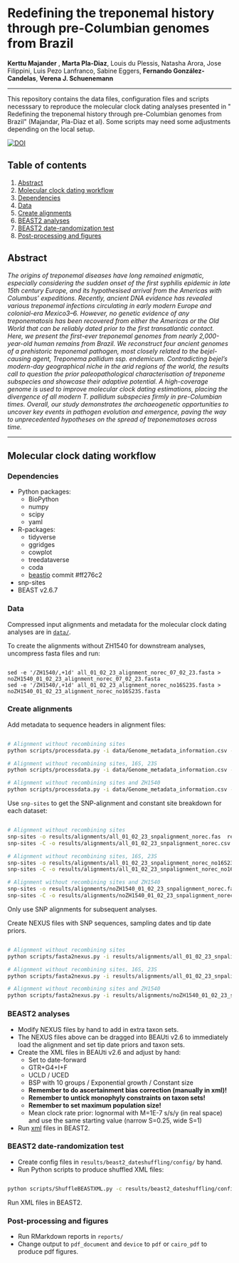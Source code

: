 #  Redefining the treponemal history through pre-Columbian genomes from Brazil

**Kerttu Majander** , **Marta Pla-Diaz**, Louis du Plessis, Natasha Arora, Jose Filippini, Luis Pezo Lanfranco, Sabine Eggers, **Fernando González-Candelas**, **Verena J. Schuenemann**

---

This repository contains the data files, configuration files and scripts necesssary to reproduce the molecular clock dating analyses presented in " Redefining the treponemal history through pre-Columbian genomes from Brazil" (Majandar, Pla-Diaz et al). Some scripts may need some adjustments depending on the local setup. 

[![DOI](https://zenodo.org/badge/694680319.svg)](https://zenodo.org/doi/10.5281/zenodo.10063175)

## Table of contents

1. [Abstract](#Abstract)
2. [Molecular clock dating workflow](#Molecular-clock-dating-workflow)
  1. [Dependencies](#Dependencies)
  2. [Data](#Data)
  3. [Create alignments](#Create-alignments)
  4. [BEAST2 analyses](#BEAST2-analyses)
  5. [BEAST2 date-randomization test](#BEAST2-date-randomization-test)
  6. [Post-processing and figures](#Post-processing-and-figures)



## Abstract
_The origins of treponemal diseases have long remained enigmatic, especially considering the sudden onset of the first syphilis epidemic in late 15th century Europe, and its hypothesised arrival from the Americas with Columbus’ expeditions. Recently, ancient DNA evidence has revealed various treponemal infections circulating in early modern Europe and colonial-era Mexico3–6. However, no genetic evidence of any treponematosis has been recovered from either the Americas or the Old World that can be reliably dated prior to the first transatlantic contact. Here, we present the first-ever treponemal genomes from nearly 2,000-year-old human remains from Brazil. We reconstruct four ancient genomes of a prehistoric treponemal pathogen, most closely related to the bejel-causing agent, Treponema pallidum ssp. endemicum. Contradicting bejel’s modern-day geographical niche in the arid regions of the world, the results call to question the prior paleopathological characterisation of treponeme subspecies and showcase their adaptive potential. A high-coverage genome is used to improve molecular clock dating estimations, placing the divergence of all modern T. pallidum subspecies firmly in pre-Columbian times. Overall, our study demonstrates the archaeogenetic opportunities to uncover key events in pathogen evolution and emergence, paving the way to unprecedented hypotheses on the spread of treponematoses across time._

---



## Molecular clock dating workflow

### Dependencies

- Python packages:
  - BioPython
  - numpy
  - scipy
  - yaml
- R-packages:
  - tidyverse
  - ggridges
  - cowplot
  - treedataverse
  - coda
  - [beastio](https://github.com/laduplessis/beastio) commit #ff276c2
- snp-sites
- BEAST v2.6.7

### Data
Compressed input alignments and metadata for the molecular clock dating analyses are in [`data/`]().

To create the alignments without ZH1540 for downstream analyses, uncompress fasta files and run: 

```

sed -e '/ZH1540/,+1d' all_01_02_23_alignment_norec_07_02_23.fasta > noZH1540_01_02_23_alignment_norec_07_02_23.fasta
sed -e '/ZH1540/,+1d' all_01_02_23_alignment_norec_no16S23S.fasta > noZH1540_01_02_23_alignment_norec_no16S23S.fasta

```

### Create alignments

Add metadata to sequence headers in alignment files:

```bash

# Alignment without recombining sites
python scripts/processdata.py -i data/Genome_metadata_information.csv -a data/all_01_02_23_alignment_norec_07_02_23.fasta -s "Taxon,Accession number,Subspecies,Year" -o results/alignments/ -p all_01_02_23_alignment_norec

# Alignment without recombining sites, 16S, 23S
python scripts/processdata.py -i data/Genome_metadata_information.csv -a data/all_01_02_23_alignment_norec_no16S23S.fasta -s "Taxon,Accession number,Subspecies,Year" -o results/alignments/ -p all_01_02_23_alignment_norec_no16S23S

# Alignment without recombining sites and ZH1540
python scripts/processdata.py -i data/Genome_metadata_information.csv -a data/noZH1540_01_02_23_alignment_norec_07_02_23.fasta -s "Taxon,Accession number,Subspecies,Year" -o results/alignments/ -p noZH1540_01_02_23_alignment_norec

```

Use `snp-sites` to get the SNP-alignment and constant site breakdown for each dataset:

```bash

# Alignment without recombining sites
snp-sites -o results/alignments/all_01_02_23_snpalignment_norec.fas  results/alignments/all_01_02_23_alignment_norec.fas
snp-sites -C -o results/alignments/all_01_02_23_snpalignment_norec.csv  results/alignments/all_01_02_23_alignment_norec.fas

# Alignment without recombining sites, 16S, 23S
snp-sites -o results/alignments/all_01_02_23_snpalignment_norec_no16S23S.fas  results/alignments/all_01_02_23_alignment_norec_no16S23S.fas
snp-sites -C -o results/alignments/all_01_02_23_snpalignment_norec_no16S23S.csv  results/alignments/all_01_02_23_alignment_norec_no16S23S.fas

# Alignment without recombining sites and ZH1540
snp-sites -o results/alignments/noZH1540_01_02_23_snpalignment_norec.fas  results/alignments/noZH1540_01_02_23_alignment_norec.fas
snp-sites -C -o results/alignments/noZH1540_01_02_23_snpalignment_norec.csv  results/alignments/noZH1540_01_02_23_alignment_norec.fas

```
Only use SNP alignments for subsequent analyses.

Create NEXUS files with SNP sequences, sampling dates and tip date priors.

```bash

# Alignment without recombining sites
python scripts/fasta2nexus.py -i results/alignments/all_01_02_23_snpalignment_norec.fas -o results/alignments/all_01_02_23_snpalignment_norec.nexus -d 3 -c 2

# Alignment without recombining sites, 16S, 23S
python scripts/fasta2nexus.py -i results/alignments/all_01_02_23_snpalignment_norec_no16S23S.fas -o results/alignments/all_01_02_23_snpalignment_norec_no16S23S.nexus -d 3 -c 2

# Alignment without recombining sites and ZH1540
python scripts/fasta2nexus.py -i results/alignments/noZH1540_01_02_23_snpalignment_norec.fas -o results/alignments/noZH1540_01_02_23_snpalignment_norec.nexus -d 3 -c 2

```

### BEAST2 analyses

- Modify NEXUS files by hand to add in extra taxon sets.
- The NEXUS files above can be dragged into BEAUti v2.6 to immediately load the alignment and set tip date priors and taxon sets. 
- Create the XML files in BEAUti v2.6 and adjust by hand:
   - Set to date-forward
	- GTR+G4+I+F
	- UCLD / UCED
	- BSP with 10 groups / Exponential growth / Constant size
	- **Remember to do ascertainment bias correction (manually in xml)!**
	- **Remember to untick monophyly constraints on taxon sets!**
	- **Remember to set maximum population size!**
	- Mean clock rate prior: lognormal with M=1E-7 s/s/y (in real space) and use the same starting value (narrow S=0.25, wide S=1)
- Run [xml](https://github.com/laduplessis/Pre-Columbian-Treponema-pallidum-from-Brazil/tree/main/results/beast2) files in BEAST2.


### BEAST2 date-randomization test

- Create config files in `results/beast2_dateshuffling/config/` by hand. 
- Run Python scripts to produce shuffled XML files:

```bash

python scripts/ShuffleBEASTXML.py -c results/beast2_dateshuffling/config/all_01_02_23_alignment_norec.gtrgi.bsp10.uced.narrow.cfg

```

Run XML files in BEAST2. 


### Post-processing and figures

- Run RMarkdown reports in `reports/`
- Change output to `pdf_document` and `device` to `pdf` or `cairo_pdf` to produce pdf figures.





